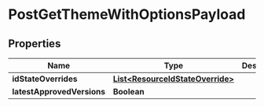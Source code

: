 

# PostGetThemeWithOptionsPayload


## Properties

| Name | Type | Description | Notes |
|------------ | ------------- | ------------- | -------------|
|**idStateOverrides** | [**List&lt;ResourceIdStateOverride&gt;**](ResourceIdStateOverride.md) |  |  [optional] |
|**latestApprovedVersions** | **Boolean** |  |  [optional] |




